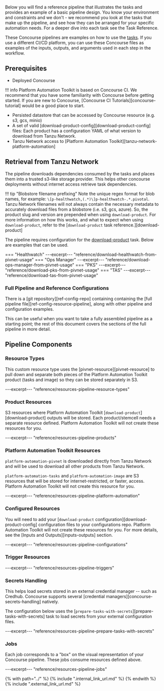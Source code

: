 Below you will find a reference pipeline that illustrates the tasks and provides an example of a basic pipeline design. You know your environment and constraints and we don't - we recommend you look at the tasks that make up the pipeline, and see how they can be arranged for your specific automation needs. For a deeper dive into each task see the Task Reference.

These Concourse pipelines are examples on how to use the [tasks](../tasks.md). If you use a different CI/CD platform, you can use these Concourse files as examples of the inputs, outputs, and arguments used in each step in the workflow.

## Prerequisites

* Deployed Concourse

!!! info
    Platform Automation Toolkit is based on Concourse CI.
    We recommend that you have some familiarity with Concourse before getting started.
    If you are new to Concourse, [Concourse CI Tutorials][concourse-tutorial] would be a good place to start.

* Persisted datastore that can be accessed by Concourse resource (e.g. s3, gcs, minio)
* A set of valid [download-product-config][download-product-config] files: Each product has a configuration YAML of what version to download from Tanzu Network.
* Tanzu Network access to [Platform Automation Toolkit][tanzu-network-platform-automation]

## Retrieval from Tanzu Network

The pipeline downloads dependencies consumed by the tasks
and places them into a trusted s3-like storage provider.
This helps other concourse deployments without internet access
retrieve task dependencies.

!!! tip "Blobstore filename prefixing"
    Note the unique regex format for blob names,
    for example: `\[p-healthwatch,(.*)\]p-healthwatch-.*.pivotal`.
    Tanzu Network filenames will not always contain the necessary metadata
    to accurately download files from a blobstore (i.e. s3, gcs, azure).
    So, the product slug and version are prepended when using `download-product`.
    For more information on how this works,
    and what to expect when using `download-product`,
    refer to the [`download-product` task reference.][download-product]

The pipeline requires configuration for the [download-product](../tasks.md#download-product) task.
Below are examples that can be used.

=== "Healthwatch"
     ---excerpt--- "reference/download-healthwatch-from-pivnet-usage"
=== "Ops Manager"
    ---excerpt--- "reference/download-ops-manager-from-pivnet-usage"
=== "PKS"
    ---excerpt--- "reference/download-pks-from-pivnet-usage"
=== "TAS"
    ---excerpt--- "reference/download-tas-from-pivnet-usage"


### Full Pipeline and Reference Configurations

There is a [git repository][ref-config-repo]
containing containing the [full pipeline file][ref-config-resource-pipeline],
along with other pipeline and configuration examples.

This can be useful when you want to take
a fully assembled pipeline as a starting point;
the rest of this document covers the sections of the full pipeline in more detail.

## Pipeline Components

### Resource Types

This custom resource type uses the [pivnet-resource][pivnet-resource]
to pull down and separate both pieces of the Platform Automation Toolkit product (tasks and image)
so they can be stored separately in S3.

---excerpt--- "reference/resources-pipeline-resource-types"

### Product Resources

S3 resources where Platform Automation Toolkit [`download-product`][download-product] outputs will be stored.
Each product/stemcell needs a separate resource defined.
Platform Automation Toolkit will not create these resources for you.

---excerpt--- "reference/resources-pipeline-products"

### Platform Automation Toolkit Resources

`platform-automation-pivnet` is downloaded directly from Tanzu Network
and will be used to download all other products from Tanzu Network.

`platform-automation-tasks` and `platform-automation-image` are S3 resources
that will be stored for internet-restricted, or faster, access.
Platform Automation Toolkit will not create this resource for you.

---excerpt--- "reference/resources-pipeline-platform-automation"

### Configured Resources

You will need to add your [`download-product` configuration][download-product-config] configuration files
to your configurations repo.
Platform Automation Toolkit will not create these resources for you.
For more details, see the [Inputs and Outputs][inputs-outputs] section.

---excerpt--- "reference/resources-pipeline-configurations"

### Trigger Resources

---excerpt--- "reference/resources-pipeline-triggers"

### Secrets Handling

This helps load secrets stored in an external credential manager -- such as Credhub.
Concourse supports several [credential managers][concourse-secrets-handling] natively.
 
The configuration below uses the [`prepare-tasks-with-secrets`][prepare-tasks-with-secrets] task
to load secrets from your external configuration files.

---excerpt--- "reference/resources-pipeline-prepare-tasks-with-secrets"

### Jobs

Each job corresponds to a "box" on the visual representation of your Concourse pipeline.
These jobs consume resources defined above.

---excerpt--- "reference/resources-pipeline-jobs"

{% with path="../" %}
    {% include ".internal_link_url.md" %}
{% endwith %}
{% include ".external_link_url.md" %}
